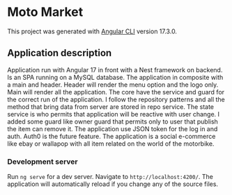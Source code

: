# Moto Market

This project was generated with [Angular CLI](https://github.com/angular/angular-cli) version 17.3.0.

## Application description

Application run with Angular 17 in front with a Nest framework on backend.
Is an SPA running on a MySQL database.
The application in composite with a main and header.
Header will render the menu option and the logo only.
Main will render all the application.
The core have the service and guard for the correct run of the application.
I follow the repository patterns and all the method that bring data from server are stored in repo service.
The state service is who permits that application will be reactive with user change.
I added some guard like owner guard that permits only to user that publish the item can remove it.
The application use JSON token for the log in and auth. Auth0 is the future feature.
The application is a social e-commerce like ebay or wallapop with all item related on the world of the motorbike.

### Development server

Run `ng serve` for a dev server. Navigate to `http://localhost:4200/`. The application will automatically reload if you change any of the source files.
